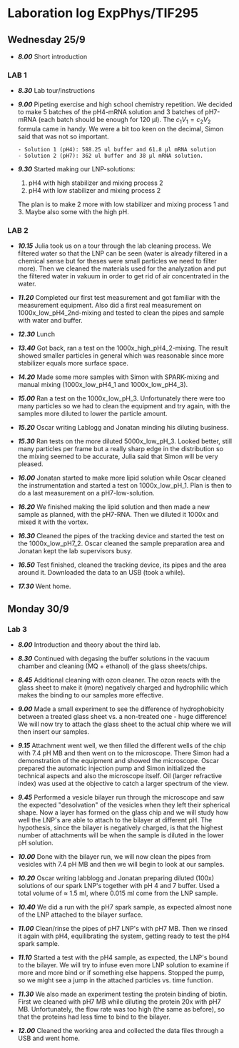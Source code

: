 # Laboration log ExpPhys/TIF295

## Wednesday 25/9

- **_8.00_** Short introduction

### LAB 1

- **_8.30_** Lab tour/instructions

- **_9.00_** Pipeting exercise and high school chemistry repetition. We decided to make 5 batches of the pH4-mRNA solution and 3 batches of pH7-mRNA (each batch should be enough for 120 μl). The $c_1V_1 = c_2V_2$ formula came in handy. We were a bit too keen on the decimal, Simon said that was not so important.

      - Solution 1 (pH4): 588.25 ul buffer and 61.8 μl mRNA solution
      - Solution 2 (pH7): 362 ul buffer and 38 μl mRNA solution.

- **_9.30_** Started making our LNP-solutions:

  1. pH4 with high stabilizer and mixing process 2
  2. pH4 with low stabilizer and mixing process 2

  The plan is to make 2 more with low stabilizer and mixing process 1 and 3. Maybe also some with the high pH.

### LAB 2

- **_10.15_** Julia took us on a tour through the lab cleaning process. We filtered water so that the LNP can be seen (water is already filtered in a chemical sense but for theses were small particles we need to filter more). Then we cleaned the materials used for the analyzation and put the filtered water in vakuum in order to get rid of air concentrated in the water.

- **_11.20_** Completed our first test measurement and got familiar with the measurement equipment. Also did a first real measurement on 1000x_low_pH4_2nd-mixing and tested to clean the pipes and sample with water and buffer.

- **_12.30_** Lunch

- **_13.40_** Got back, ran a test on the 1000x_high_pH4_2-mixing. The result showed smaller particles in general which was reasonable since more stabilizer equals more surface space.

- **_14.20_** Made some more samples with Simon with SPARK-mixing and manual mixing (1000x_low_pH4_1 and 1000x_low_pH4_3).

- **_15.00_** Ran a test on the 1000x_low_pH_3. Unfortunately there were too many particles so we had to clean the equipment and try again, with the samples more diluted to lower the particle amount.

- **_15.20_** Oscar writing Lablogg and Jonatan minding his diluting business.

- **_15.30_** Ran tests on the more diluted 5000x_low_pH_3. Looked better, still many particles per frame but a really sharp edge in the distribution so the mixing seemed to be accurate, Julia said that Simon will be very pleased.

- **_16.00_** Jonatan started to make more lipid solution while Oscar cleaned the instrumentation and started a test on 1000x_low_pH_1. Plan is then to do a last measurement on a pH7-low-solution.

- **_16.20_** We finished making the lipid solution and then made a new sample as planned, with the pH7-RNA. Then we diluted it 1000x and mixed it with the vortex.

- **_16.30_** Cleaned the pipes of the tracking device and started the test on the 1000x_low_pH7_2. Oscar cleaned the sample preparation area and Jonatan kept the lab supervisors busy.

- **_16.50_** Test finished, cleaned the tracking device, its pipes and the area around it. Downloaded the data to an USB (took a while).

- **_17.30_** Went home.

## Monday 30/9

### Lab 3

- **_8.00_** Introduction and theory about the third lab.

- **_8.30_** Continued with degasing the buffer solutions in the vacuum chamber and cleaning (MQ + ethanol) of the glass sheets/chips.

- **_8.45_** Additional cleaning with ozon cleaner. The ozon reacts with the glass sheet to make it (more) negatively charged and hydrophilic which makes the binding to our samples more effective.

- **_9.00_** Made a small experiment to see the difference of hydrophobicity between a treated glass sheet vs. a non-treated one - huge difference! We will now try to attach the glass sheet to the actual chip where we will then insert our samples.

- **_9.15_** Attachment went well, we then filled the different wells of the chip with 7.4 pH MB and then went on to the microscope. There Simon had a demonstration of the equipment and showed the microscope. Oscar prepared the automatic injection pump and Simon initialized the technical aspects and also the microscope itself. Oil (larger refractive index) was used at the objective to catch a larger spectrum of the view.

- **_9.45_** Performed a vesicle bilayer run through the microscope and saw the expected "desolvation" of the vesicles when they left their spherical shape. Now a layer has formed on the glass chip and we will study how well the LNP's are able to attach to the bilayer at different pH. The hypothesis, since the bilayer is negatively charged, is that the highest number of attachments will be when the sample is diluted in the lower pH solution.

- **_10.00_** Done with the bilayer run, we will now clean the pipes from vesicles with 7.4 pH MB and then we will begin to look at our samples.

- **_10.20_** Oscar writing labblogg and Jonatan preparing diluted (100x) solutions of our spark LNP's together with pH 4 and 7 buffer. Used a total volume of $\approx$ 1.5 ml, where 0.015 ml come from the LNP sample.

- **_10.40_** We did a run with the pH7 spark sample, as expected almost none of the LNP attached to the bilayer surface.

- **_11.00_** Clean/rinse the pipes of pH7 LNP's with pH7 MB. Then we rinsed it again with pH4, equilibrating the system, getting ready to test the pH4 spark sample.

- **_11.10_** Started a test with the pH4 sample, as expected, the LNP's bound to the bilayer. We will try to infuse even more LNP solution to examine if more and more bind or if something else happens. Stopped the pump, so we might see a jump in the attached particles vs. time function.

- **_11.30_** We also made an experiment testing the protein binding of biotin. First we cleaned with pH7 MB while diluting the protein 20x with pH7 MB. Unfortunately, the flow rate was too high (the same as before), so that the proteins had less time to bind to the bilayer.

- **_12.00_** Cleaned the working area and collected the data files through a USB and went home.
